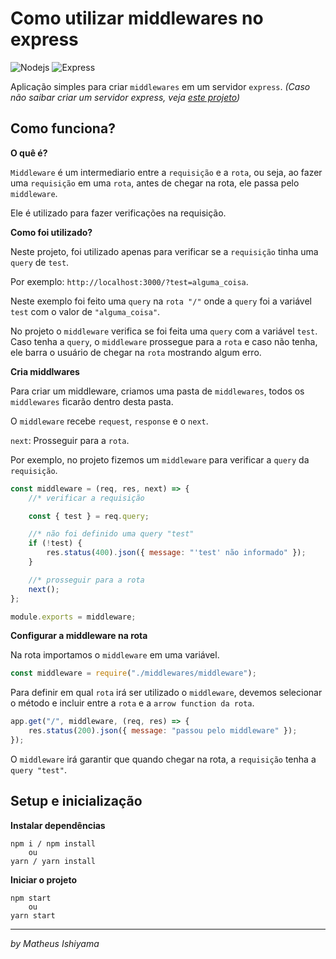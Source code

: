 # Como utilizar middlewares no express

![Nodejs](https://img.shields.io/badge/-Nodejs-339933?style=flat-square&logo=Node.js&logoColor=white)
![Express](https://img.shields.io/badge/-Express-339933?style=flat-square&logo=Express&logoColor=white)

Aplicação simples para criar `middlewares` em um servidor `express`.
_(Caso não saibar criar um servidor express, veja [este projeto](https://github.com/MatheusIshiyama/Estudo/tree/main/NodeJs/Express/Init))_

## Como funciona?

**O quê é?**

`Middleware` é um intermediario entre a `requisição` e a `rota`, ou seja, ao fazer uma `requisição` em uma `rota`, antes de chegar na rota, ele passa pelo `middleware`.

Ele é utilizado para fazer verificações na requisição.

**Como foi utilizado?**

Neste projeto, foi utilizado apenas para verificar se a `requisição` tinha uma `query` de `test`.

Por exemplo: `http://localhost:3000/?test=alguma_coisa`.

Neste exemplo foi feito uma `query` na `rota "/"` onde a `query` foi a variável `test` com o valor de `"alguma_coisa"`.

No projeto o `middleware` verifica se foi feita uma `query` com a variável `test`. Caso tenha a `query`, o `middleware` prossegue para a `rota` e caso não tenha, ele barra o usuário de chegar na `rota` mostrando algum erro.

**Cria middlwares**

Para criar um middleware, criamos uma pasta de `middlewares`, todos os `middlewares` ficarão dentro desta pasta.

O `middleware` recebe `request`, `response` e o `next`.

`next`: Prosseguir para a `rota`.

Por exemplo, no projeto fizemos um `middleware` para verificar a `query` da `requisição`.

```js
const middleware = (req, res, next) => {
    //* verificar a requisição

    const { test } = req.query;

    //* não foi definido uma query "test"
    if (!test) {
        res.status(400).json({ message: "'test' não informado" });
    }

    //* prosseguir para a rota
    next();
};

module.exports = middleware;
```

**Configurar a middleware na rota**

Na rota importamos o `middleware` em uma variável.

```js
const middleware = require("./middlewares/middleware");
```

Para definir em qual `rota` irá ser utilizado o `middleware`, devemos selecionar o método e incluir entre a `rota` e a `arrow function da rota`.

```js
app.get("/", middleware, (req, res) => {
    res.status(200).json({ message: "passou pelo middleware" });
});
```

O `middleware` irá garantir que quando chegar na rota, a `requisição` tenha a `query "test"`.

## Setup e inicialização

**Instalar dependências**

```
npm i / npm install
    ou
yarn / yarn install
```

**Iniciar o projeto**

```
npm start
    ou
yarn start
```

---

_by Matheus Ishiyama_
